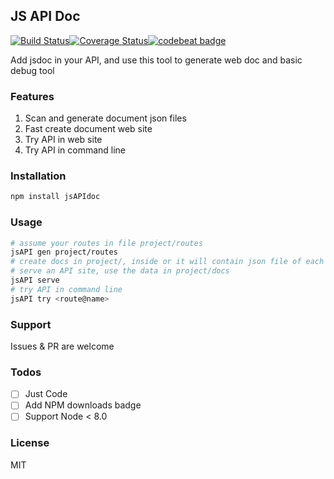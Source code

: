 ## JS API Doc
[![Build Status](https://travis-ci.org/ezirmusitua/jsAPIdoc.svg?branch=master)](https://travis-ci.org/ezirmusitua/jsAPIdoc)[![Coverage Status](https://coveralls.io/repos/github/ezirmusitua/jsAPIdoc/badge.svg?branch=master)](https://coveralls.io/github/ezirmusitua/jsAPIdoc?branch=master)[![codebeat badge](https://codebeat.co/badges/03628ad1-e2c7-41ba-87fb-544c54accf7b)](https://codebeat.co/projects/github-com-ezirmusitua-jsapidoc-master)   

Add jsdoc in your API, and use this tool to generate web doc and basic debug tool  

### Features  
1. Scan and generate document json files
2. Fast create document web site  
3. Try API in web site  
4. Try API in command line      

### Installation    
```bash  
npm install jsAPIdoc
```    

### Usage    
```bash  
# assume your routes in file project/routes
jsAPI gen project/routes
# create docs in project/, inside or it will contain json file of each single route  
# serve an API site, use the data in project/docs    
jsAPI serve  
# try API in command line  
jsAPI try <route@name>  
```    

### Support  
Issues & PR are welcome      

### Todos
 - [ ] Just Code  
 - [ ] Add NPM downloads badge
 - [ ] Support Node < 8.0      

### License  
MIT
